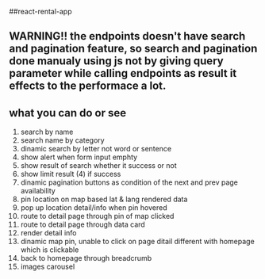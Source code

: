 ##react-rental-app

## WARNING!! the endpoints doesn't have search and pagination feature, so search and pagination done manualy using js not by giving query parameter while calling endpoints as result it effects to the performace a lot.

## what you can do or see
1. search by name
2. search name by category
3. dinamic search by letter not word or sentence
4. show alert when form input emphty
5. show result of search whether it success or not
6. show limit result (4) if success
7. dinamic pagination buttons as condition of the next and prev page availability 
8. pin location on map based lat & lang rendered data
9. pop up location detail/info when pin hovered
10. route to detail page through pin of map clicked
11. route to detail page through data card
12. render detail info
13. dinamic map pin, unable to click on page ditail different with homepage which is clickable
14. back to homepage through breadcrumb
15. images carousel

